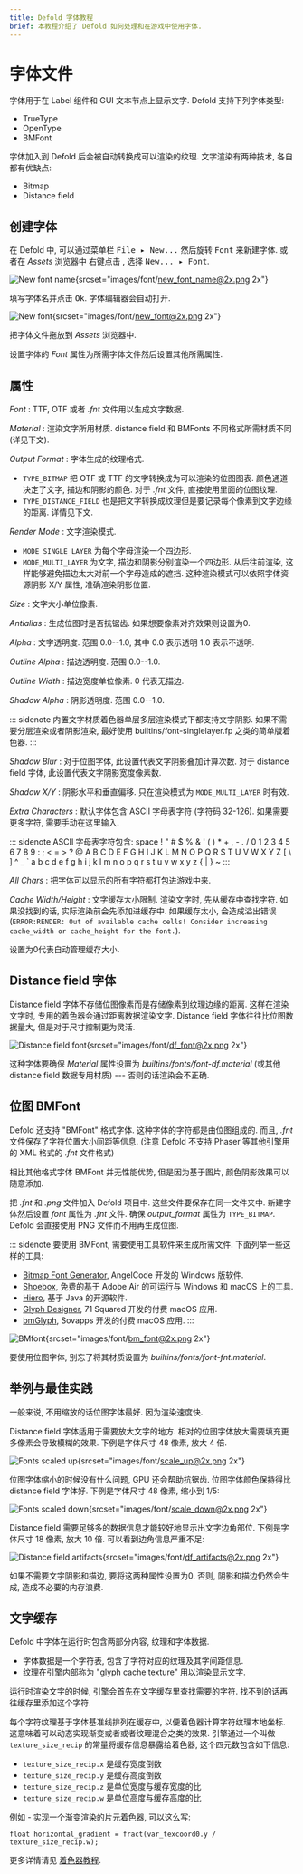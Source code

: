 ```yaml
---
title: Defold 字体教程
brief: 本教程介绍了 Defold 如何处理和在游戏中使用字体.
---
```


# 字体文件

字体用于在 Label 组件和 GUI 文本节点上显示文字. Defold 支持下列字体类型:

- TrueType
- OpenType
- BMFont

字体加入到 Defold 后会被自动转换成可以渲染的纹理. 文字渲染有两种技术, 各自都有优缺点:

- Bitmap
- Distance field

## 创建字体

在 Defold 中, 可以通过菜单栏 <kbd>File ▸ New...</kbd> 然后旋转 <kbd>Font</kbd> 来新建字体. 或者在 *Assets* 浏览器中 <kbd>右键点击</kbd> , 选择 <kbd>New... ▸ Font</kbd>.

![New font name](images/font/new_font_name.png){srcset="images/font/new_font_name@2x.png 2x"}

填写字体名并点击 <kbd>Ok</kbd>. 字体编辑器会自动打开.

![New font](images/font/new_font.png){srcset="images/font/new_font@2x.png 2x"}

把字体文件拖放到 *Assets* 浏览器中.

设置字体的 *Font* 属性为所需字体文件然后设置其他所需属性.

## 属性

*Font*
: TTF, OTF 或者 *.fnt* 文件用以生成文字数据.

*Material*
: 渲染文字所用材质. distance field 和 BMFonts 不同格式所需材质不同 (详见下文).

*Output Format*
: 字体生成的纹理格式.

  - `TYPE_BITMAP` 把 OTF 或 TTF 的文字转换成为可以渲染的位图图表. 颜色通道决定了文字, 描边和阴影的颜色. 对于 *.fnt* 文件, 直接使用里面的位图纹理.
  - `TYPE_DISTANCE_FIELD` 也是把文字转换成纹理但是要记录每个像素到文字边缘的距离. 详情见下文.

*Render Mode*
: 文字渲染模式.

  - `MODE_SINGLE_LAYER` 为每个字母渲染一个四边形.
  - `MODE_MULTI_LAYER` 为文字, 描边和阴影分别渲染一个四边形. 从后往前渲染, 这样能够避免描边太大对前一个字母造成的遮挡. 这种渲染模式可以依照字体资源阴影 X/Y 属性, 准确渲染阴影位置.

*Size*
: 文字大小单位像素.

*Antialias*
: 生成位图时是否抗锯齿. 如果想要像素对齐效果则设置为0.

*Alpha*
: 文字透明度. 范围 0.0--1.0,  其中 0.0 表示透明 1.0 表示不透明.

*Outline Alpha*
: 描边透明度. 范围 0.0--1.0.

*Outline Width*
: 描边宽度单位像素. 0 代表无描边.

*Shadow Alpha*
: 阴影透明度. 范围 0.0--1.0.

::: sidenote
内置文字材质着色器单层多层渲染模式下都支持文字阴影. 如果不需要分层渲染或者阴影渲染, 最好使用 builtins/font-singlelayer.fp 之类的简单版着色器.
:::

*Shadow Blur*
: 对于位图字体, 此设置代表文字阴影叠加计算次数. 对于 distance field 字体, 此设置代表文字阴影宽度像素数.

*Shadow X/Y*
: 阴影水平和垂直偏移. 只在渲染模式为 `MODE_MULTI_LAYER` 时有效.

*Extra Characters*
: 默认字体包含 ASCII 字母表字符 (字符码 32-126). 如果需要更多字符, 需要手动在这里输入.

::: sidenote
ASCII 字母表字符包含:
space ! " # $ % & ' ( ) * + , - . / 0 1 2 3 4 5 6 7 8 9 : ; < = > ? @ A B C D E F G H I J K L M N O P Q R S T U V W X Y Z [ \ ] ^ _ \` a b c d e f g h i j k l m n o p q r s t u v w x y z { | } ~
:::

*All Chars*
: 把字体可以显示的所有字符都打包进游戏中来.

*Cache Width/Height*
: 文字缓存大小限制. 渲染文字时, 先从缓存中查找字符. 如果没找到的话, 实际渲染前会先添加进缓存中. 如果缓存太小, 会造成溢出错误 (`ERROR:RENDER: Out of available cache cells! Consider increasing cache_width or cache_height for the font.`).

  设置为0代表自动管理缓存大小.

## Distance field 字体

Distance field 字体不存储位图像素而是存储像素到纹理边缘的距离. 这样在渲染文字时, 专用的着色器会通过距离数据渲染文字. Distance field 字体往往比位图数据量大, 但是对于尺寸控制更为灵活.

![Distance field font](images/font/df_font.png){srcset="images/font/df_font@2x.png 2x"}

这种字体要确保 *Material* 属性设置为 *builtins/fonts/font-df.material* (或其他 distance field 数据专用材质) --- 否则的话渲染会不正确.

## 位图 BMFont

Defold 还支持 "BMFont" 格式字体. 这种字体的字符都是由位图组成的. 而且, *.fnt* 文件保存了字符位置大小间距等信息. (注意 Defold 不支持 Phaser 等其他引擎用的 XML 格式的 *.fnt* 文件格式)

相比其他格式字体 BMFont 并无性能优势, 但是因为基于图片, 颜色阴影效果可以随意添加.

把 *.fnt* 和 *.png* 文件加入 Defold 项目中. 这些文件要保存在同一文件夹中. 新建字体然后设置 *font* 属性为 *.fnt* 文件. 确保 *output_format* 属性为 `TYPE_BITMAP`. Defold 会直接使用 PNG 文件而不用再生成位图.

::: sidenote
要使用 BMFont, 需要使用工具软件来生成所需文件. 下面列举一些这样的工具:

* [Bitmap Font Generator](http://www.angelcode.com/products/bmfont/), AngelCode 开发的 Windows 版软件.
* [Shoebox](http://renderhjs.net/shoebox/), 免费的基于 Adobe Air 的可运行与 Windows 和 macOS 上的工具.
* [Hiero](https://github.com/libgdx/libgdx/wiki/Hiero), 基于 Java 的开源软件.
* [Glyph Designer](https://71squared.com/glyphdesigner), 71 Squared 开发的付费 macOS 应用.
* [bmGlyph](https://www.bmglyph.com), Sovapps 开发的付费 macOS 应用.
:::

![BMfont](images/font/bm_font.png){srcset="images/font/bm_font@2x.png 2x"}

要使用位图字体, 别忘了将其材质设置为 *builtins/fonts/font-fnt.material*.

## 举例与最佳实践

一般来说, 不用缩放的话位图字体最好. 因为渲染速度快.

Distance field 字体适用于需要放大文字的地方. 相对的位图字体放大需要填充更多像素会导致模糊的效果. 下例是字体尺寸 48 像素, 放大 4 倍.

![Fonts scaled up](images/font/scale_up.png){srcset="images/font/scale_up@2x.png 2x"}

位图字体缩小的时候没有什么问题,  GPU 还会帮助抗锯齿. 位图字体颜色保持得比 distance field 字体好. 下例是字体尺寸 48 像素, 缩小到 1/5:

![Fonts scaled down](images/font/scale_down.png){srcset="images/font/scale_down@2x.png 2x"}

Distance field 需要足够多的数据信息才能较好地显示出文字边角部位. 下例是字体尺寸 18  像素, 放大 10 倍. 可以看到边角信息严重不足:

![Distance field artifacts](images/font/df_artifacts.png){srcset="images/font/df_artifacts@2x.png 2x"}

如果不需要文字阴影和描边, 要将这两种属性设置为0. 否则, 阴影和描边仍然会生成, 造成不必要的内存浪费.

## 文字缓存
Defold 中字体在运行时包含两部分内容, 纹理和字体数据.

* 字体数据是一个字符表, 包含了字符对应的纹理及其字间距信息.
* 纹理在引擎内部称为 "glyph cache texture" 用以渲染显示文字.

运行时渲染文字的时候, 引擎会首先在文字缓存里查找需要的字符. 找不到的话再往缓存里添加这个字符.

每个字符纹理基于字体基准线排列在缓存中, 以便着色器计算字符纹理本地坐标. 这意味着可以动态实现渐变或者或者纹理混合之类的效果. 引擎通过一个叫做 `texture_size_recip` 的常量将缓存信息暴露给着色器, 这个四元数包含如下信息:

* `texture_size_recip.x` 是缓存宽度倒数
* `texture_size_recip.y` 是缓存高度倒数
* `texture_size_recip.z` 是单位宽度与缓存宽度的比
* `texture_size_recip.w` 是单位高度与缓存高度的比

例如 - 实现一个渐变渲染的片元着色器, 可以这么写:

`float horizontal_gradient = fract(var_texcoord0.y / texture_size_recip.w);`

更多详情请见 [着色器教程](/manuals/shader).